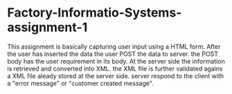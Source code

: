 # Factory-Informatio-Systems-assignment-1
This assignment is basically capturing user input using a HTML form. After the user has inserted the data the user POST the data to server. the POST body has the user requirement in its body. 
At the server side the information is retrieved and converted into XML. the XML file is further validated agains a XML file aleady stored at the server side.
server respond to the client with a "error message" or "customer created message".
